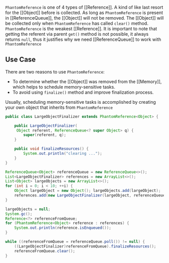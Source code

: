 `PhantomReference` is one of 4 types of [[Reference]]. A kind of like last resort for the [[Object]] before is collected. As long as `PhantomReference` is present in [[ReferenceQueue]], the [[Object]] will not be removed. The [[Object]] will be collected only when `PhantomReference` has called `clear()` method. `PhantomReference` is the weakest [[Reference]]. It is important to note that getting the referent via parent `get()` method is not possible, it always returns `null`, thus it justifies why we need [[ReferenceQueue]] to work with `PhantomReference`

## Use Case
There are two reasons to use `PhantomReference`: 
- To determine whether the [[Object]] was removed from the [[Memory]], which helps to schedule memory-sensitive tasks. 
- To avoid using `finalize()` method and improve finalization process.

Usually, scheduling memory-sensitive tasks is accomplished by creating your own object that inherits from `PhantomReference`

```java
public class LargeObjectFinalizer extends PhantomReference<Object> {

    public LargeObjectFinalizer(
     Object referent, ReferenceQueue<? super Object> q) {
        super(referent, q);
    }

    public void finalizeResources() {
        System.out.println("clearing ...");
    }
}
```

```java
ReferenceQueue<Object> referenceQueue = new ReferenceQueue<>();
List<LargeObjectFinalizer> references = new ArrayList<>(); 
List<Object> largeObjects = new ArrayList<>(); 
for (int i = 0; i < 10; ++i) { 
	Object largeObject = new Object(); largeObjects.add(largeObject); 
	references.add(new LargeObjectFinalizer(largeObject, referenceQueue)); 
} 

largeObjects = null; 
System.gc(); 
Reference<?> referenceFromQueue; 
for (PhantomReference<Object> reference : references) { 
	System.out.println(reference.isEnqueued()); 
} 

while ((referenceFromQueue = referenceQueue.poll()) != null) { 
	((LargeObjectFinalizer)referenceFromQueue).finalizeResources(); 
	referenceFromQueue.clear(); 
}
```
